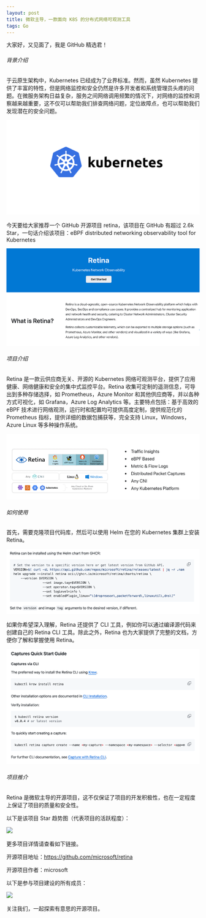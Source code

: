```yaml
---
layout: post
title: 微软主导，一款面向 K8S 的分布式网络可观测工具
tags: Go
---
```


大家好，又见面了，我是 GitHub 精选君！

###### 背景介绍

于云原生架构中，Kubernetes 已经成为了业界标准。然而，虽然 Kubernetes 提供了丰富的特性，但是网络监控和安全仍然是许多开发者和系统管理员头疼的问题。在微服务架构日益复杂，服务之间网络调用频繁的情况下，对网络的监控和洞察越来越重要，这不仅可以帮助我们排查网络问题，定位故障点，也可以帮助我们发现潜在的安全问题。

![](https://raw.githubusercontent.com/ZhuPeng/pic/master/images/compress_image-20240818191802422.png)

今天要给大家推荐一个 GitHub 开源项目 retina，该项目在 GitHub 有超过 2.6k Star，一句话介绍该项目：eBPF distributed networking observability tool for Kubernetes

![](https://raw.githubusercontent.com/ZhuPeng/pic/master/images/compress_image-20240418225306769.png)

###### 项目介绍

Retina 是一款云供应商无关、开源的 Kubernetes 网络可观测平台，提供了应用健康、网络健康和安全的集中式监控平台。Retina 收集可定制的遥测信息，可导出到多种存储选择，如 Prometheus，Azure Monitor 和其他供应商等，并以各种方式可视化，如 Grafana，Azure Log Analytics 等。主要特点包括：基于高效的 eBPF 技术进行网络观测，运行时和配置均可提供高度定制，提供规范化的 Prometheus 指标，提供详细的数据包捕获等，完全支持 Linux，Windows，Azure Linux 等多种操作系统。

![](https://raw.githubusercontent.com/ZhuPeng/pic/master/images/compress_image-20240418225351996.png)

###### 如何使用

首先，需要克隆项目代码库，然后可以使用 Helm 在您的 Kubernetes 集群上安装 Retina。

![](https://raw.githubusercontent.com/ZhuPeng/pic/master/images/compress_image-20240418225450022.png)

如果你希望深入理解，Retina 还提供了 CLI 工具，例如你可以通过编译源代码来创建自己的 Retina CLI 工具。除此之外，Retina 也为大家提供了完整的文档，方便你了解和掌握使用 Retina。

![](https://raw.githubusercontent.com/ZhuPeng/pic/master/images/compress_image-20240418225505882.png)

###### 项目推介

Retina 是微软主导的开源项目，这不仅保证了项目的开发积极性，也在一定程度上保证了项目的质量和安全性。


以下是该项目 Star 趋势图（代表项目的活跃程度）：

![](https://api.star-history.com/svg?repos=microsoft/retina&type=Timeline)

更多项目详情请查看如下链接。

开源项目地址：https://github.com/microsoft/retina 

开源项目作者：microsoft

以下是参与项目建设的所有成员：

![](https://contrib.rocks/image?repo=microsoft/retina)

关注我们，一起探索有意思的开源项目。


